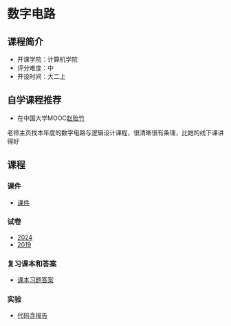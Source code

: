 # 数字电路

## 课程简介

- 开课学院：计算机学院
- 评分难度：中
- 开设时间：大二上

## 自学课程推荐

- 在中国大学MOOC[赵贻竹](https://www.icourse163.org/u/mooc6314775747401029?userId=1405289836)

老师主页找本年度的数字电路与逻辑设计课程，很清晰很有条理，比她的线下课讲得好

## 课程

### 课件

- [课件](https://github.com/Ilosyi/Hust-CS-Learning-Library/blob/main/IIA%20%E6%95%B0%E5%AD%97%E7%94%B5%E8%B7%AF%E4%B8%8E%E9%80%BB%E8%BE%91%E8%AE%BE%E8%AE%A1/%E6%95%B0%E7%94%B5%E6%80%BBPPT_%E5%B7%B2%E5%81%9A%E5%A5%BD%E7%9B%AE%E5%BD%95.rar)

### 试卷

- [2024](https://github.com/Ilosyi/Hust-CS-Learning-Library/blob/main/IIA%20%E6%95%B0%E5%AD%97%E7%94%B5%E8%B7%AF%E4%B8%8E%E9%80%BB%E8%BE%91%E8%AE%BE%E8%AE%A1/2024-2025%E7%A7%8B%E6%95%B0%E7%94%B5%E9%A2%98%E5%9E%8B%E5%9B%9E%E5%BF%86.docx)
- [2019](https://github.com/Ilosyi/Hust-CS-Learning-Library/blob/main/IIA%20%E6%95%B0%E5%AD%97%E7%94%B5%E8%B7%AF%E4%B8%8E%E9%80%BB%E8%BE%91%E8%AE%BE%E8%AE%A1/%E6%95%B0%E7%94%B5%E8%AF%95%E5%8D%B72019.pdf)

### 复习课本和答案

- [课本习题答案](https://github.com/Ilosyi/Hust-CS-Learning-Library/tree/main/IIA%20%E6%95%B0%E5%AD%97%E7%94%B5%E8%B7%AF%E4%B8%8E%E9%80%BB%E8%BE%91%E8%AE%BE%E8%AE%A1/%E8%AF%BE%E6%9C%AC%E4%B9%A0%E9%A2%98%E7%AD%94%E6%A1%88)

### 实验

- [代码含报告](https://github.com/Ilosyi/Hust-CS-Learning-Library/tree/main/IIA%20%E6%95%B0%E5%AD%97%E7%94%B5%E8%B7%AF%E4%B8%8E%E9%80%BB%E8%BE%91%E8%AE%BE%E8%AE%A1%E5%AE%9E%E9%AA%8C)
